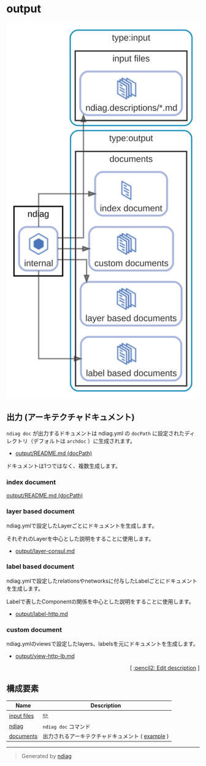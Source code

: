 # output

![view](view-output.svg)

## 出力 (アーキテクチャドキュメント)

`ndiag doc` が出力するドキュメントは ndiag.yml の `docPath` に設定されたディレクトリ（デフォルトは `archdoc` ）に生成されます。

- [output/README.md (docPath)](/example/3-tier/output/README.md)

ドキュメントは1つではなく、複数生成します。

### index document

[output/README.md (docPath)](/example/3-tier/output/README.md)

### layer based document

ndiag.ymlで設定したLayerごとにドキュメントを生成します。

それぞれのLayerを中心とした説明をすることに使用します。

- [output/layer-consul.md](/example/3-tier/output/layer-consul.md)

### label based document

ndiag.ymlで設定したrelationsやnetworksに付与したLabelごとにドキュメントを生成します。

Labelで表したComponentの関係を中心とした説明をすることに使用します。

- [output/label-http.md](/example/3-tier/output/label-http.md)

### custom document

ndiag.ymlのviewsで設定したlayers、labelsを元にドキュメントを生成します。

- [output/view-http-lb.md](/example/3-tier/output/view-http-lb.md)


<p align="right">
  [ <a href="../ndiag.descriptions.ja/_view-output.md">:pencil2: Edit description</a> ]
<p>



## 構成要素

| Name | Description |
| --- | --- |
| [input files](node-input_files.md) | <a href="../ndiag.descriptions.ja/_node-input_files.md">:pencil2:</a> |
| [ndiag](node-ndiag.md) | `ndiag doc` コマンド |
| [documents](node-documents.md) | 出力されるアーキテクチャドキュメント ( [example](/example/output/README.md) ) |


---

> Generated by [ndiag](https://github.com/k1LoW/ndiag)
